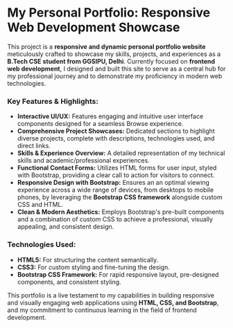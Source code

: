 # My Personal Portfolio: Responsive Web Development Showcase

<p>This project is a <b>responsive and dynamic personal portfolio website</b> meticulously crafted to showcase my skills, projects, and experiences as a <b>B.Tech CSE student from GGSIPU, Delhi</b>. Currently focused on <b>frontend web development</b>, I designed and built this site to serve as a central hub for my professional journey and to demonstrate my proficiency in modern web technologies.</p>

<h3>Key Features & Highlights:</h3>
<ul>
    <li><b>Interactive UI/UX:</b> Features engaging and intuitive user interface components designed for a seamless Browse experience.</li>
    <li><b>Comprehensive Project Showcases:</b> Dedicated sections to highlight diverse projects, complete with descriptions, technologies used, and direct links.</li>
    <li><b>Skills & Experience Overview:</b> A detailed representation of my technical skills and academic/professional experiences.</li>
    <li><b>Functional Contact Forms:</b> Utilizes HTML forms for user input, styled with Bootstrap, providing a clear call to action for visitors to connect.</li>
    <li><b>Responsive Design with Bootstrap:</b> Ensures an an optimal viewing experience across a wide range of devices, from desktops to mobile phones, by leveraging the <b>Bootstrap CSS framework</b> alongside custom CSS and HTML.</li>
    <li><b>Clean & Modern Aesthetics:</b> Employs Bootstrap's pre-built components and a combination of custom CSS to achieve a professional, visually appealing, and consistent design.</li>
</ul>

<h3>Technologies Used:</h3>
<ul>
    <li><b>HTML5:</b> For structuring the content semantically.</li>
    <li><b>CSS3:</b> For custom styling and fine-tuning the design.</li>
    <li><b>Bootstrap CSS Framework:</b> For rapid responsive layout, pre-designed components, and consistent styling.</li>
</ul>

<p>This portfolio is a live testament to my capabilities in building responsive and visually engaging web applications using <b>HTML, CSS, and Bootstrap</b>, and my commitment to continuous learning in the field of frontend development.</p>
